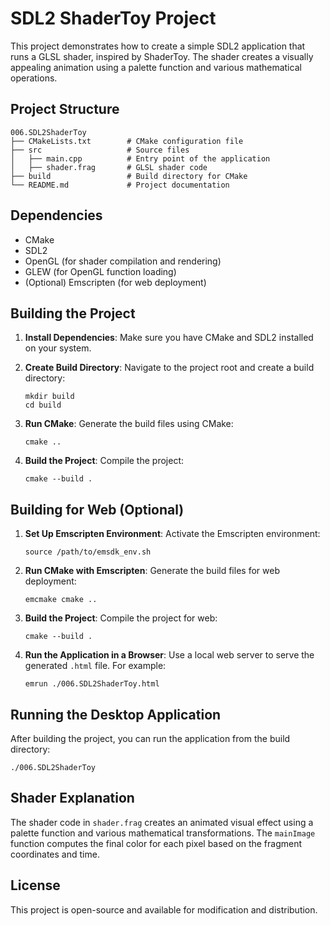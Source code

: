 # SDL2 ShaderToy Project

This project demonstrates how to create a simple SDL2 application that runs a GLSL shader, inspired by ShaderToy. The shader creates a visually appealing animation using a palette function and various mathematical operations.

## Project Structure

```
006.SDL2ShaderToy
├── CMakeLists.txt        # CMake configuration file
├── src                   # Source files
│   ├── main.cpp          # Entry point of the application
│   ├── shader.frag       # GLSL shader code
├── build                 # Build directory for CMake
└── README.md             # Project documentation
```

## Dependencies

- CMake
- SDL2
- OpenGL (for shader compilation and rendering)
- GLEW (for OpenGL function loading)
- (Optional) Emscripten (for web deployment)

## Building the Project

1. **Install Dependencies**: Make sure you have CMake and SDL2 installed on your system.

2. **Create Build Directory**: Navigate to the project root and create a build directory:
   ```
   mkdir build
   cd build
   ```

3. **Run CMake**: Generate the build files using CMake:
   ```
   cmake ..
   ```

4. **Build the Project**: Compile the project:
   ```
   cmake --build .
   ```

## Building for Web (Optional)

1. **Set Up Emscripten Environment**: Activate the Emscripten environment:
   ```
   source /path/to/emsdk_env.sh
   ```

2. **Run CMake with Emscripten**: Generate the build files for web deployment:
   ```
   emcmake cmake ..
   ```

3. **Build the Project**: Compile the project for web:
   ```
   cmake --build .
   ```

4. **Run the Application in a Browser**: Use a local web server to serve the generated `.html` file. For example:
   ```
   emrun ./006.SDL2ShaderToy.html
   ```

## Running the Desktop Application

After building the project, you can run the application from the build directory:
```
./006.SDL2ShaderToy
```

## Shader Explanation

The shader code in `shader.frag` creates an animated visual effect using a palette function and various mathematical transformations. The `mainImage` function computes the final color for each pixel based on the fragment coordinates and time.

## License

This project is open-source and available for modification and distribution.